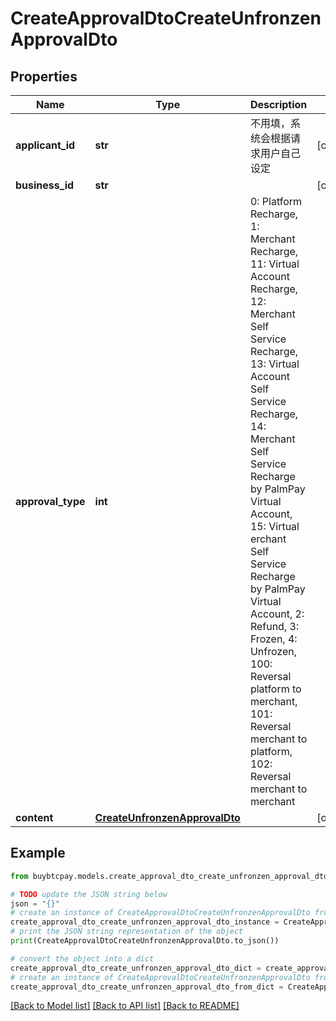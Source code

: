 # CreateApprovalDtoCreateUnfronzenApprovalDto


## Properties

Name | Type | Description | Notes
------------ | ------------- | ------------- | -------------
**applicant_id** | **str** | 不用填，系统会根据请求用户自己设定 | [optional] 
**business_id** | **str** |  | [optional] 
**approval_type** | **int** | 0: Platform Recharge, 1: Merchant Recharge, 11: Virtual Account Recharge, 12: Merchant Self Service Recharge, 13: Virtual Account Self Service Recharge, 14: Merchant Self Service Recharge by PalmPay Virtual Account, 15: Virtual erchant Self Service Recharge by PalmPay Virtual Account, 2: Refund, 3: Frozen, 4: Unfrozen, 100: Reversal platform to merchant, 101: Reversal merchant to platform, 102: Reversal merchant to merchant | 
**content** | [**CreateUnfronzenApprovalDto**](CreateUnfronzenApprovalDto.md) |  | [optional] 

## Example

```python
from buybtcpay.models.create_approval_dto_create_unfronzen_approval_dto import CreateApprovalDtoCreateUnfronzenApprovalDto

# TODO update the JSON string below
json = "{}"
# create an instance of CreateApprovalDtoCreateUnfronzenApprovalDto from a JSON string
create_approval_dto_create_unfronzen_approval_dto_instance = CreateApprovalDtoCreateUnfronzenApprovalDto.from_json(json)
# print the JSON string representation of the object
print(CreateApprovalDtoCreateUnfronzenApprovalDto.to_json())

# convert the object into a dict
create_approval_dto_create_unfronzen_approval_dto_dict = create_approval_dto_create_unfronzen_approval_dto_instance.to_dict()
# create an instance of CreateApprovalDtoCreateUnfronzenApprovalDto from a dict
create_approval_dto_create_unfronzen_approval_dto_from_dict = CreateApprovalDtoCreateUnfronzenApprovalDto.from_dict(create_approval_dto_create_unfronzen_approval_dto_dict)
```
[[Back to Model list]](../README.md#documentation-for-models) [[Back to API list]](../README.md#documentation-for-api-endpoints) [[Back to README]](../README.md)


